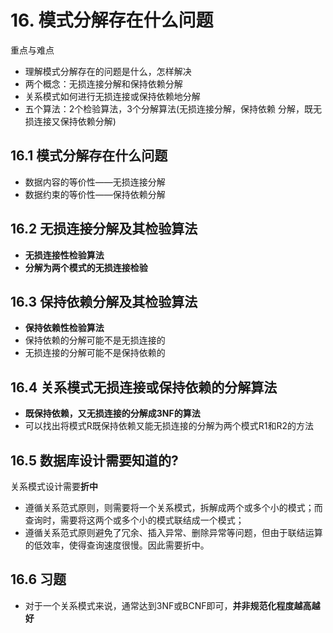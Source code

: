 # 16. 模式分解存在什么问题
重点与难点

- 理解模式分解存在的问题是什么，怎样解决
- 两个概念：无损连接分解和保持依赖分解
- 关系模式如何进行无损连接或保持依赖地分解
- 五个算法：2个检验算法，3个分解算法(无损连接分解，保持依赖
分解，既无损连接又保持依赖分解)

## 16.1 模式分解存在什么问题
- 数据内容的等价性——无损连接分解
- 数据约束的等价性——保持依赖分解

## 16.2 无损连接分解及其检验算法
- **无损连接性检验算法**
- **分解为两个模式的无损连接检验**

## 16.3 保持依赖分解及其检验算法
- **保持依赖性检验算法**
- 保持依赖的分解可能不是无损连接的
- 无损连接的分解可能不是保持依赖的

## 16.4 关系模式无损连接或保持依赖的分解算法
- **既保持依赖，又无损连接的分解成3NF的算法**
- 可以找出将模式R既保持依赖又能无损连接的分解为两个模式R1和R2的方法

## 16.5 数据库设计需要知道的?
关系模式设计需要**折中**

- 遵循关系范式原则，则需要将一个关系模式，拆解成两个或多个小的模式；而查询时，需要将这两个或多个小的模式联结成一个模式；
- 遵循关系范式原则避免了冗余、插入异常、删除异常等问题，但由于联结运算的低效率，使得查询速度很慢。因此需要折中。

## 16.6 习题
- 对于一个关系模式来说，通常达到3NF或BCNF即可，**并非规范化程度越高越好**